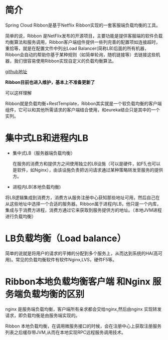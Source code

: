 # 简介

Spring Cloud Ribbon是基于Netflix Ribbon实现的一套客服端负载均衡的工具。

简单的说，Ribbon 是NetFlix发布的开源项目，主要功能是提供客服端的软件负载均衡算法和服务调用，Ribbon客户端组件提供一些列完善的配置项如连接超时，重拾等，就是在配置文件中列出Load Balancer(简称LB)后面的所有机器，Ribbon会自动的帮助你基于某种规则（如简单轮询，随机链接等）去链接这些机器，我们很容易使用Ribbon实现自定义的负载均衡算法。

[github地址](https://github.com/Netflix/ribbon)

**Ribbon目前也进入维护，基本上不准备更新了**





可以这样理解

Ribbon就是负载均衡+RestTemplate，Ribbon其实就是一个软负载均衡的客户端组件，它可以和其他所需请求的客户端结合使用，和eureka结合只是其中的一个实列。



# 集中式LB和进程内LB

- 集中式LB（服务器端负载均衡）

  在服务的消费方和提供方之间使用独立的LB设施（可以是硬件，如F5,也可以是软件，如Nginx），由该设施负责把访问请求通过某种策略转发至服务的提供方。

  

- 进程内LB(本地负载均衡)

将LB逻辑集成到消费方，消费方从服务注册中心获知那些地址可用，然后自己在从这些地址中选择一个合适的服务器。Ribbon属于进程内LB，他只是一个内库，集成与于消费方进程，消费方通过它来获取到服务提供方的地址。（本地JVM进程进行负载均衡）



# LB负载均衡（Load balance）

简单的说就是将用户的请求的平摊的分配到多个服务上，从而达到系统的HA(高可用)。常见的负载均衡软件有软件Nginx,LVS，硬件F5等。



# Ribbon本地负载均衡客户端 和Nginx 服务端负载均衡的区别

nginx 是服务端负载均衡，客户端所有亲求都会交给nginx,然后由nginx 实现转发请求，即负载均衡是由服务端实现的。



Ribbon 本地负载均衡，在调用微服务接口的时候，会在注册中心上获取注册服务列表之后缓存带JVM,从而在本地实现RPC远程服务调用技术。



